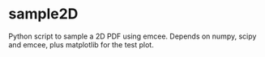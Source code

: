 # sample2D
Python script to sample a 2D PDF using emcee. Depends on numpy, scipy and emcee, plus matplotlib for the test plot.
